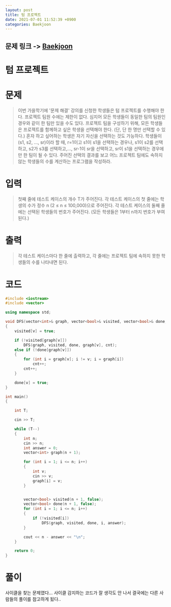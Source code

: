 ```yaml
---
layout: post
title: 텀 프로젝트
date: 2021-07-01 11:52:39 +0900
categories: Baekjoon
---
```


## 문제 링크 -> [Baekjoon](https://www.acmicpc.net/problem/9466)
# 텀 프로젝트

# 문제
> 이번 가을학기에 '문제 해결' 강의를 신청한 학생들은 텀 프로젝트를 수행해야 한다. 프로젝트 팀원 수에는 제한이 없다. 심지어 모든 학생들이 동일한 팀의 팀원인 경우와 같이 한 팀만 있을 수도 있다. 프로젝트 팀을 구성하기 위해, 모든 학생들은 프로젝트를 함께하고 싶은 학생을 선택해야 한다. (단, 단 한 명만 선택할 수 있다.) 혼자 하고 싶어하는 학생은 자기 자신을 선택하는 것도 가능하다. 학생들이(s1, s2, ..., sr)이라 할 때, r=1이고 s1이 s1을 선택하는 경우나, s1이 s2를 선택하고, s2가 s3를 선택하고,..., sr-1이 sr을 선택하고, sr이 s1을 선택하는 경우에만 한 팀이 될 수 있다. 주어진 선택의 결과를 보고 어느 프로젝트 팀에도 속하지 않는 학생들의 수를 계산하는 프로그램을 작성하라.

# 입력
> 첫째 줄에 테스트 케이스의 개수 T가 주어진다. 각 테스트 케이스의 첫 줄에는 학생의 수가 정수 n (2 ≤ n ≤ 100,000)으로 주어진다. 각 테스트 케이스의 둘째 줄에는 선택된 학생들의 번호가 주어진다. (모든 학생들은 1부터 n까지 번호가 부여된다.)

# 출력
> 각 테스트 케이스마다 한 줄에 출력하고, 각 줄에는 프로젝트 팀에 속하지 못한 학생들의 수를 나타내면 된다.

# 코드
```c++
#include <iostream>
#include <vector>

using namespace std;

void DFS(vector<int>& graph, vector<bool>& visited, vector<bool>& done, int v, int& cnt)
{
	visited[v] = true;

	if (!visited[graph[v]])
		DFS(graph, visited, done, graph[v], cnt);
	else if (!done[graph[v]])
	{
		for (int i = graph[v]; i != v; i = graph[i])
			cnt++;
		cnt++;
	}

	done[v] = true;
}

int main()
{

	int T;

	cin >> T;

	while (T--)
	{
		int n;
		cin >> n;
		int answer = 0;
		vector<int> graph(n + 1);

		for (int i = 1; i <= n; i++)
		{
			int v;
			cin >> v;
			graph[i] = v;
		}


		vector<bool> visited(n + 1, false);
		vector<bool> done(n + 1, false);
		for (int i = 1; i <= n; i++)
		{
			if (!visited[i])
				DFS(graph, visited, done, i, answer);
		}

		cout << n - answer << "\n";
	}

	return 0;
}
```

# 풀이
사이클을 찾는 문제였다... 사이클 감지하는 코드가 잘 생각도 안 나서 결국에는 다른 사람들의 풀이를 참고하게 됬다..